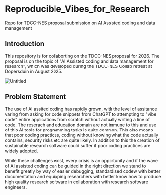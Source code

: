 # Reproducible_Vibes_for_Research
Repo for TDCC-NES proposal submission on AI Assisted coding and data management

## Introduction
This repository is for collaborting on the TDCC-NES proposal for 2026. The proposal is on the topic of "AI Assisted coding and data management for research", which was developed during the TDCC-NES Collab retreat at Dopersduin in August 2025. 

![Untitled](https://github.com/user-attachments/assets/e8463cbc-72f6-4fea-a102-95dc8af80c0e)

## Problem Statement
The use of AI assited coding has rapidly grown, with the level of assitance varing from asking for code snippets from ChatGPT to attempting to "vibe code" entire applications from scratch without actually writing a line of code. The reserach and education domain are not immune to this and use of this AI tools for programming tasks is quite common. This also means that poor coding practices, coding without knowing what the code actually contains, security risks etc are quite likely. In addition to this the creation of sustainable research software could suffer if poor coding practices are widely adopted. 

While these challenges exist, every crisis is an opportunity and if the wave of AI assisted coding can be guided in the right direction we stand to benefit greatly by way of easier debugging, standardised codew with better documentation and equipping researchers with better know how to produce high quality research software in collaboration with research software engineers. 
